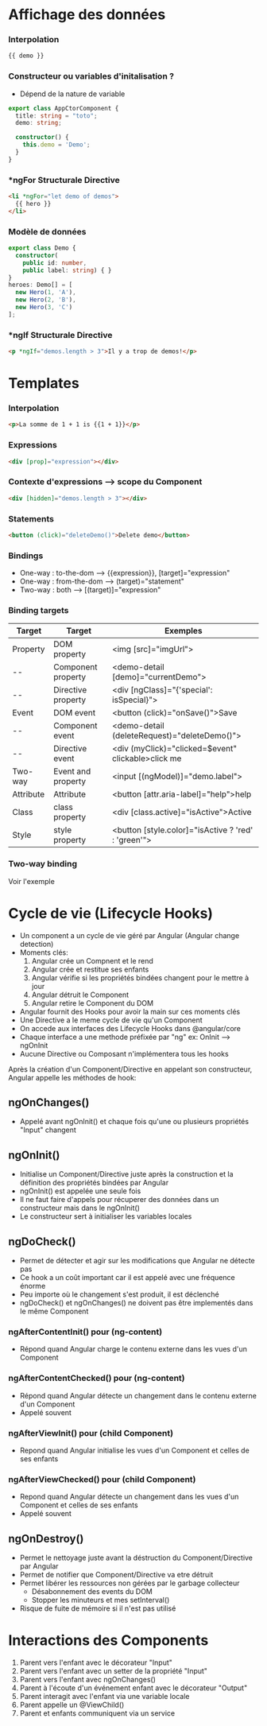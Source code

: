 # Affichage des données
### Interpolation
```html
{{ demo }}
```
### Constructeur ou variables d'initalisation ?
* Dépend de la nature de variable
```typescript
export class AppCtorComponent {
  title: string = "toto";
  demo: string;

  constructor() {
    this.demo = 'Demo';
  }
}
```
### *ngFor Structurale Directive
```html
<li *ngFor="let demo of demos">
  {{ hero }}
</li>
```
### Modèle de données
```typescript
export class Demo {
  constructor(
    public id: number,
    public label: string) { }
}
heroes: Demo[] = [
  new Hero(1, 'A'),
  new Hero(2, 'B'),
  new Hero(3, 'C')
];
```
### *ngIf Structurale Directive
```html
<p *ngIf="demos.length > 3">Il y a trop de demos!</p>
```


# Templates
### Interpolation
```html
<p>La somme de 1 + 1 is {{1 + 1}}</p>
```
### Expressions
```html
<div [prop]="expression"></div>
```

### Contexte d'expressions --> scope du Component
```html
<div [hidden]="demos.length > 3"></div>
```

### Statements
```html
<button (click)="deleteDemo()">Delete demo</button>
```

### Bindings
* One-way : to-the-dom   --> {{expression}}, [target]="expression"
* One-way : from-the-dom --> (target)="statement"
* Two-way : both         --> [(target)]="expression"

### Binding targets
Target  | Target  | Exemples
---     |---      | ---
Property| DOM property| <img [src]="imgUrl">
--      | Component property| <demo-detail [demo]="currentDemo"></demo-detail>
--      | Directive property| <div [ngClass]="{'special': isSpecial}"></div>
Event   | DOM event| <button (click)="onSave()">Save</button>
--      | Component event| <demo-detail (deleteRequest)="deleteDemo()"></demo-detail>
--      | Directive event| <div (myClick)="clicked=$event" clickable>click me</div>
Two-way | Event and property| <input [(ngModel)]="demo.label">
Attribute | Attribute | <button [attr.aria-label]="help">help</button>
Class | class property | <div [class.active]="isActive">Active</div>
Style | style property | <button [style.color]="isActive ? 'red' : 'green'">

### Two-way binding
Voir l'exemple

# Cycle de vie (Lifecycle Hooks)
* Un component a un cycle de vie géré par Angular (Angular change detection)
* Moments clés:
    1. Angular crée un Compnent et le rend
    2. Angular crée et restitue ses enfants
    3. Angular vérifie si les propriétés bindées changent pour le mettre à jour
    4. Angular détruit le Component
    5. Angular retire le Component du DOM
* Angular fournit des Hooks pour avoir la main sur ces moments clés
* Une Directive a le meme cycle de vie qu'un Component
* On accede aux interfaces des Lifecycle Hooks dans @angular/core
* Chaque interface a une methode préfixée par "ng" ex: OnInit --> ngOnInit
* Aucune Directive ou Composant n'implémentera tous les hooks

Après la création d'un Component/Directive en appelant son constructeur, Angular appelle les méthodes de hook:
## ngOnChanges()
* Appelé avant ngOnInit() et chaque fois qu'une ou plusieurs propriétés "Input" changent

## ngOnInit()
* Initialise un Component/Directive juste après la construction et la définition des propriétés bindées par Angular
* ngOnInit() est appelée une seule fois
* Il ne faut faire d'appels pour récuperer des données dans un constructeur mais dans le ngOnInit()
* Le constructeur sert à initialiser les variables locales

## ngDoCheck()
* Permet de détecter et agir sur les modifications que Angular ne détecte pas
* Ce hook a un coût important car il est appelé avec une fréquence énorme
* Peu importe où le changement s'est produit, il est déclenché
* ngDoCheck() et ngOnChanges() ne doivent pas être implementés dans le même Component

### ngAfterContentInit() pour (ng-content)
* Répond quand Angular charge le contenu externe dans les vues d'un Component

### ngAfterContentChecked() pour (ng-content)
* Répond quand Angular détecte un changement dans le contenu externe d'un Component
* Appelé souvent

### ngAfterViewInit() pour (child Component)
* Repond quand Angular initialise les vues d'un Component et celles de ses enfants

### ngAfterViewChecked() pour (child Component)
* Repond quand Angular détecte un changement dans les vues d'un Component et celles de ses enfants
* Appelé souvent

## ngOnDestroy()
* Permet le nettoyage juste avant la déstruction du Component/Directive par Angular
* Permet de notifier que Component/Directive va etre détruit
* Permet libérer les ressources non gérées par le garbage collecteur
    - Désabonnement des events du DOM
    - Stopper les minuteurs et mes setInterval()
* Risque de fuite de mémoire si il n'est pas utilisé


# Interactions des Components
1. Parent vers l'enfant avec le décorateur "Input"
2. Parent vers l'enfant avec un setter de la propriété "Input"
3. Parent vers l'enfant avec ngOnChanges()
4. Parent à l'écoute d'un événement enfant avec le décorateur "Output"
5. Parent interagit avec l'enfant via une variable locale
6. Parent appelle un @ViewChild()
7. Parent et enfants communiquent via un service